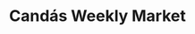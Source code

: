 ---
layout: market
title: Candás Weekly Market
shortTitle: Candás
subtitle:
permalink: /visit/markets/candás.html
aliases:
tags:
toc: false
toc_sticky: true
toc_label: Market
sidebar:
  nav: visit_full
market_image: 
market_image_caption: 
market_name: 
market_freq: weekly
market_type: General
market_day: Saturday
market_hours: 08:00 - 14:00
market_location: Pl. Baragaña, 33430 Candás, Asturias, España
market_vendors: 40
conceyu: Carreño
location:
  latitude: 43.58932816008482
  longitude: -5.766232015498914
---